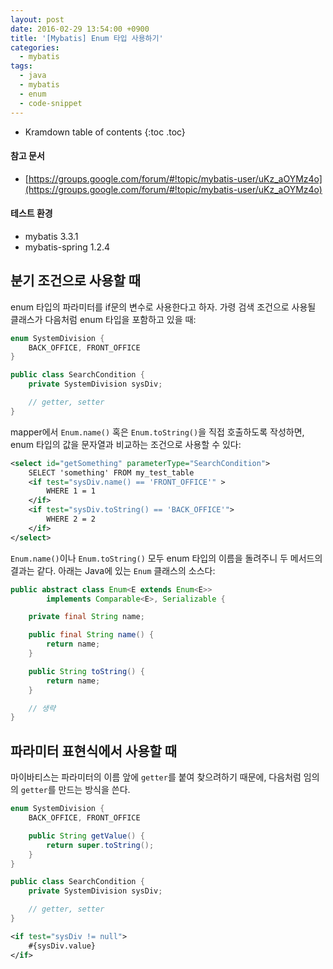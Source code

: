 ```yaml
---
layout: post
date: 2016-02-29 13:54:00 +0900
title: '[Mybatis] Enum 타입 사용하기'
categories:
  - mybatis
tags:
  - java
  - mybatis
  - enum
  - code-snippet
---
```


* Kramdown table of contents
{:toc .toc}

#### 참고 문서

- [https://groups.google.com/forum/#!topic/mybatis-user/uKz_aOYMz4o](https://groups.google.com/forum/#!topic/mybatis-user/uKz_aOYMz4o)

#### 테스트 환경

- mybatis 3.3.1
- mybatis-spring 1.2.4


## 분기 조건으로 사용할 때

enum 타입의 파라미터를 if문의 변수로 사용한다고 하자. 가령 검색 조건으로 사용될 클래스가 다음처럼 enum 타입을 포함하고 있을 때:

```java
enum SystemDivision {
    BACK_OFFICE, FRONT_OFFICE
}

public class SearchCondition {
    private SystemDivision sysDiv;

    // getter, setter
}
```

mapper에서 `Enum.name()` 혹은 `Enum.toString()`을 직접 호출하도록 작성하면, enum 타입의 값을 문자열과 비교하는 조건으로 사용할 수 있다:

```xml
<select id="getSomething" parameterType="SearchCondition">
    SELECT 'something' FROM my_test_table
    <if test="sysDiv.name() == 'FRONT_OFFICE'" >
        WHERE 1 = 1
    </if>
    <if test="sysDiv.toString() == 'BACK_OFFICE'">
        WHERE 2 = 2
    </if>
</select>
```

`Enum.name()`이나 `Enum.toString()` 모두 enum 타입의 이름을 돌려주니 두 메서드의 결과는 같다. 아래는 Java에 있는 `Enum` 클래스의 소스다:

```java
public abstract class Enum<E extends Enum<E>>
        implements Comparable<E>, Serializable {

    private final String name;

    public final String name() {
        return name;
    }

    public String toString() {
        return name;
    }

    // 생략
}
```


## 파라미터 표현식에서 사용할 때

마이바티스는 파라미터의 이름 앞에 `getter`를 붙여 찾으려하기 때문에, 다음처럼 임의의 `getter`를 만드는 방식을 쓴다.

```java
enum SystemDivision {
    BACK_OFFICE, FRONT_OFFICE

    public String getValue() {
        return super.toString();
    }
}

public class SearchCondition {
    private SystemDivision sysDiv;

    // getter, setter
}
```

```xml
<if test="sysDiv != null">
    #{sysDiv.value}
</if>
```
